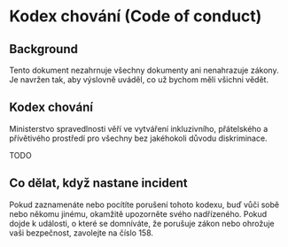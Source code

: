 # Kodex chování (Code of conduct)

## Background

Tento dokument nezahrnuje všechny dokumenty ani nenahrazuje zákony. Je navržen tak, aby výslovně uváděl, co už bychom měli všichni vědět.

## Kodex chování

Ministerstvo spravedlnosti věří ve vytváření inkluzivního, přátelského a přívětivého prostředí pro všechny bez jakéhokoli důvodu diskriminace.

TODO

## Co dělat, když nastane incident

Pokud zaznamenáte nebo pocítíte porušení tohoto kodexu, buď vůči sobě nebo někomu jinému, okamžitě upozorněte svého nadřízeného. Pokud dojde k události, o které se domníváte, že porušuje zákon nebo ohrožuje vaši bezpečnost, zavolejte na číslo 158.